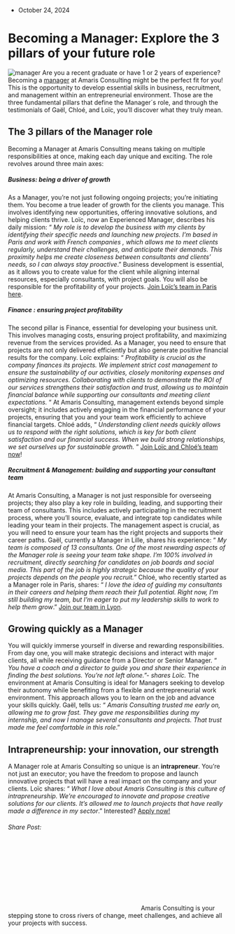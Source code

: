 * October 24, 2024


# Becoming a Manager: Explore the 3 pillars of your future role
![manager](https://amaris.com/wp-content/uploads/2024/10/Picture1-jpg.webp)
Are you a recent graduate or have 1 or 2 years of experience? Becoming a [manager](https://urlz.fr/sGfA) at Amaris Consulting might be the perfect fit for you! This is the opportunity to develop essential skills in business, recruitment, and management within an entrepreneurial environment. Those are the three fundamental pillars that define the Manager´s role, and through the testimonials of Gaël, Chloé, and Loïc, you’ll discover what they truly mean.
## The 3 pillars of the Manager role
Becoming a Manager at Amaris Consulting means taking on multiple responsibilities at once, making each day unique and exciting. The role revolves around three main axes:
##### Business: being a driver of growth
As a Manager, you’re not just following ongoing projects; you’re initiating them. You become a true leader of growth for the clients you manage. This involves identifying new opportunities, offering innovative solutions, and helping clients thrive.
Loïc, now an Experienced Manager, describes his daily mission: “ _My role is to develop the business with my clients by identifying their specific needs and launching new projects. I’m based in Paris and work with French companies , which allows me to meet clients regularly, understand their challenges, and anticipate their demands. This proximity helps me create closeness between consultants and clients’ needs, so I can always stay proactive_.”
Business development is essential, as it allows you to create value for the client while aligning internal resources, especially consultants, with project goals. You will also be responsible for the profitability of your projects.
[Join Loïc’s team in Paris here](https://urlz.fr/sGfA).
##### Finance : ensuring project profitability
The second pillar is Finance, essential for developing your business unit. This involves managing costs, ensuring project profitability, and maximizing revenue from the services provided. As a Manager, you need to ensure that projects are not only delivered efficiently but also generate positive financial results for the company.
Loïc explains: “ _Profitability is crucial as the company finances its projects. We implement strict cost management to ensure the sustainability of our activities, closely monitoring expenses and optimizing resources. Collaborating with clients to demonstrate the ROI of our services strengthens their satisfaction and trust, allowing us to maintain financial balance while supporting our consultants and meeting client expectations._ “
At Amaris Consulting, management extends beyond simple oversight; it includes actively engaging in the financial performance of your projects, ensuring that you and your team work efficiently to achieve financial targets. Chloé adds, “ _Understanding client needs quickly allows us to respond with the right solutions, which is key for both client satisfaction and our financial success. When we build strong relationships, we set ourselves up for sustainable growth._ ”
[Join Loïc and Chloé’s team now](https://urlz.fr/sGgb)!
##### **Recruitment & Management: building and supporting your consultant team**
At Amaris Consulting, a Manager is not just responsible for overseeing projects; they also play a key role in building, leading, and supporting their team of consultants. This includes actively participating in the recruitment process, where you’ll source, evaluate, and integrate top candidates while leading your team in their projects. The management aspect is crucial, as you will need to ensure your team has the right projects and supports their career paths.
Gaël, currently a Manager in Lille, shares his experience: “ _My team is composed of 13 consultants. One of the most rewarding aspects of the Manager role is seeing your team take shape. I’m 100% involved in recruitment, directly searching for candidates on job boards and social media. This part of the job is highly strategic because the quality of your projects depends on the people you recruit.”_
Chloé, who recently started as a Manager role in Paris, shares: “ _I love the idea of guiding my consultants in their careers and helping them reach their full potential. Right now, I’m still building my team, but I’m eager to put my leadership skills to work to help them grow_.”
[Join our team in Lyon](https://urlz.fr/sGfP).
## **Growing quickly as a Manager**
You will quickly immerse yourself in diverse and rewarding responsibilities. From day one, you will make strategic decisions and interact with major clients, all while receiving guidance from a Director or Senior Manager. “ _You have a coach and a director to guide you and share their experience in finding the best solutions. You’re not left alone.”- shares Loïc._
The environment at Amaris Consulting is ideal for Managers seeking to develop their autonomy while benefiting from a flexible and entrepreneurial work environment. This approach allows you to learn on the job and advance your skills quickly.
Gaël, tells us: “ _Amaris Consulting trusted me early on, allowing me to grow fast. They gave me responsibilities during my internship, and now I manage several consultants and projects. That trust made me feel comfortable in this role_.”
## **Intrapreneurship: your innovation, our strength**
A Manager role at Amaris Consulting so unique is an **intrapreneur**. You’re not just an executor; you have the freedom to propose and launch innovative projects that will have a real impact on the company and your clients. Loïc shares: “ _What I love about Amaris Consulting is this culture of intrapreneurship. We’re encouraged to innovate and propose creative solutions for our clients. It’s allowed me to launch projects that have really made a difference in my sector_.”
Interested? [Apply now!](https://urlz.fr/sGgg)
###### Share Post:
![Amaris Logo](data:image/svg+xml,%3Csvg%20xmlns='http://www.w3.org/2000/svg'%20viewBox='0%200%200%200'%3E%3C/svg%3E)
Amaris Consulting is your stepping stone to cross rivers of change, meet challenges, and achieve all your projects with success.
